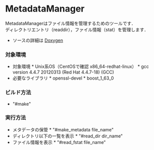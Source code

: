 # MetadataManager

MetadataManagerはファイル情報を管理するためのツールです．<br>
ディレクトリエントリ（readdir），ファイル情報（stat）を管理します．<br>
* ソースの詳細は [Doxygen](./html/index.html "Doxygen") 

### 対象環境    
* 対象環境
        * Unix系OS（CentOSで確認 x86_64-redhat-linux）
        * gcc version 4.4.7 20120313 (Red Hat 4.4.7-18) (GCC)  
* 必要なライブラリ
        * openssl-devel
        * boost_1_63_0 

### ビルド方法
* "#make" 

### 実行方法 
* メタデータの保管
        * "#make_metadata file_name" 
* ディレクトリ以下の一覧を表示
        * "#read_dir dir_name" 
* ファイル情報を表示
        * "#read_fstat file_name" 
